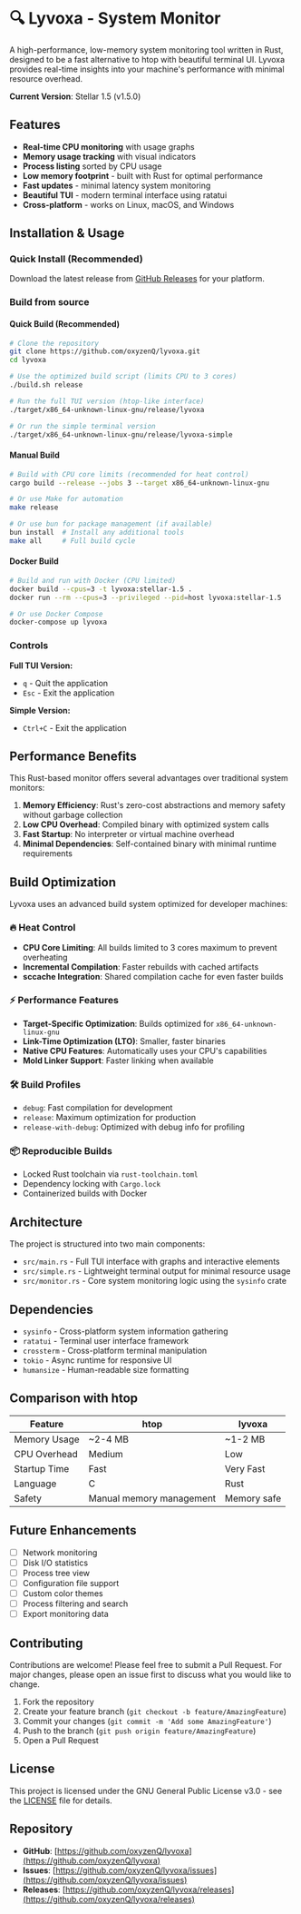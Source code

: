 # 🔍 Lyvoxa - System Monitor

A high-performance, low-memory system monitoring tool written in Rust, designed to be a fast alternative to htop with beautiful terminal UI. Lyvoxa provides real-time insights into your machine's performance with minimal resource overhead.

**Current Version**: Stellar 1.5 (v1.5.0)

## Features

- **Real-time CPU monitoring** with usage graphs
- **Memory usage tracking** with visual indicators
- **Process listing** sorted by CPU usage
- **Low memory footprint** - built with Rust for optimal performance
- **Fast updates** - minimal latency system monitoring
- **Beautiful TUI** - modern terminal interface using ratatui
- **Cross-platform** - works on Linux, macOS, and Windows

## Installation & Usage

### Quick Install (Recommended)

Download the latest release from [GitHub Releases](https://github.com/oxyzenQ/lyvoxa/releases) for your platform.

### Build from source

#### Quick Build (Recommended)
```bash
# Clone the repository
git clone https://github.com/oxyzenQ/lyvoxa.git
cd lyvoxa

# Use the optimized build script (limits CPU to 3 cores)
./build.sh release

# Run the full TUI version (htop-like interface)
./target/x86_64-unknown-linux-gnu/release/lyvoxa

# Or run the simple terminal version
./target/x86_64-unknown-linux-gnu/release/lyvoxa-simple
```

#### Manual Build
```bash
# Build with CPU core limits (recommended for heat control)
cargo build --release --jobs 3 --target x86_64-unknown-linux-gnu

# Or use Make for automation
make release

# Or use bun for package management (if available)
bun install  # Install any additional tools
make all     # Full build cycle
```

#### Docker Build
```bash
# Build and run with Docker (CPU limited)
docker build --cpus=3 -t lyvoxa:stellar-1.5 .
docker run --rm --cpus=3 --privileged --pid=host lyvoxa:stellar-1.5

# Or use Docker Compose
docker-compose up lyvoxa
```

### Controls

**Full TUI Version:**
- `q` - Quit the application
- `Esc` - Exit the application

**Simple Version:**
- `Ctrl+C` - Exit the application

## Performance Benefits

This Rust-based monitor offers several advantages over traditional system monitors:

1. **Memory Efficiency**: Rust's zero-cost abstractions and memory safety without garbage collection
2. **Low CPU Overhead**: Compiled binary with optimized system calls
3. **Fast Startup**: No interpreter or virtual machine overhead
4. **Minimal Dependencies**: Self-contained binary with minimal runtime requirements

## Build Optimization

Lyvoxa uses an advanced build system optimized for developer machines:

### 🔥 **Heat Control**
- **CPU Core Limiting**: All builds limited to 3 cores maximum to prevent overheating
- **Incremental Compilation**: Faster rebuilds with cached artifacts
- **sccache Integration**: Shared compilation cache for even faster builds

### ⚡ **Performance Features**
- **Target-Specific Optimization**: Builds optimized for `x86_64-unknown-linux-gnu`
- **Link-Time Optimization (LTO)**: Smaller, faster binaries
- **Native CPU Features**: Automatically uses your CPU's capabilities
- **Mold Linker Support**: Faster linking when available

### 🛠️ **Build Profiles**
- `debug`: Fast compilation for development
- `release`: Maximum optimization for production
- `release-with-debug`: Optimized with debug info for profiling

### 📦 **Reproducible Builds**
- Locked Rust toolchain via `rust-toolchain.toml`
- Dependency locking with `Cargo.lock`
- Containerized builds with Docker

## Architecture

The project is structured into two main components:

- `src/main.rs` - Full TUI interface with graphs and interactive elements
- `src/simple.rs` - Lightweight terminal output for minimal resource usage
- `src/monitor.rs` - Core system monitoring logic using the `sysinfo` crate

## Dependencies

- `sysinfo` - Cross-platform system information gathering
- `ratatui` - Terminal user interface framework
- `crossterm` - Cross-platform terminal manipulation
- `tokio` - Async runtime for responsive UI
- `humansize` - Human-readable size formatting

## Comparison with htop

| Feature | htop | lyvoxa |
|---------|------|--------|
| Memory Usage | ~2-4 MB | ~1-2 MB |
| CPU Overhead | Medium | Low |
| Startup Time | Fast | Very Fast |
| Language | C | Rust |
| Safety | Manual memory management | Memory safe |

## Future Enhancements

- [ ] Network monitoring
- [ ] Disk I/O statistics
- [ ] Process tree view
- [ ] Configuration file support
- [ ] Custom color themes
- [ ] Process filtering and search
- [ ] Export monitoring data

## Contributing

Contributions are welcome! Please feel free to submit a Pull Request. For major changes, please open an issue first to discuss what you would like to change.

1. Fork the repository
2. Create your feature branch (`git checkout -b feature/AmazingFeature`)
3. Commit your changes (`git commit -m 'Add some AmazingFeature'`)
4. Push to the branch (`git push origin feature/AmazingFeature`)
5. Open a Pull Request

## License

This project is licensed under the GNU General Public License v3.0 - see the [LICENSE](LICENSE) file for details.

## Repository

- **GitHub**: [https://github.com/oxyzenQ/lyvoxa](https://github.com/oxyzenQ/lyvoxa)
- **Issues**: [https://github.com/oxyzenQ/lyvoxa/issues](https://github.com/oxyzenQ/lyvoxa/issues)
- **Releases**: [https://github.com/oxyzenQ/lyvoxa/releases](https://github.com/oxyzenQ/lyvoxa/releases)
